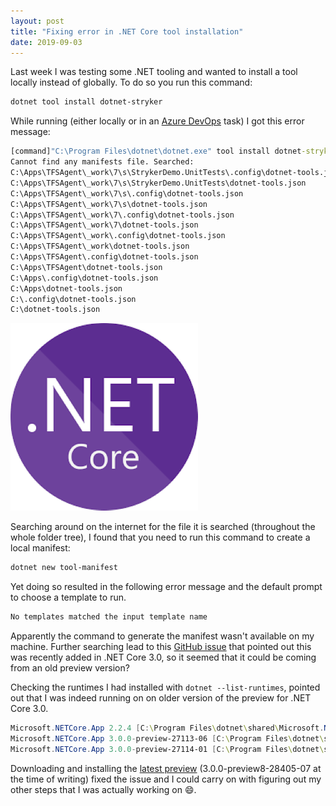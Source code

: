 ```yaml
---
layout: post
title: "Fixing error in .NET Core tool installation"
date: 2019-09-03
---
```


Last week I was testing some .NET tooling and wanted to install a tool locally instead of globally. To do so you run this command:  

```powershell
dotnet tool install dotnet-stryker
```

While running (either locally or in an [Azure DevOps](https://dev.azure.com) task) I got this error message:  

```cmd
[command]"C:\Program Files\dotnet\dotnet.exe" tool install dotnet-stryker
Cannot find any manifests file. Searched:
C:\Apps\TFSAgent\_work\7\s\StrykerDemo.UnitTests\.config\dotnet-tools.json
C:\Apps\TFSAgent\_work\7\s\StrykerDemo.UnitTests\dotnet-tools.json
C:\Apps\TFSAgent\_work\7\s\.config\dotnet-tools.json
C:\Apps\TFSAgent\_work\7\s\dotnet-tools.json
C:\Apps\TFSAgent\_work\7\.config\dotnet-tools.json
C:\Apps\TFSAgent\_work\7\dotnet-tools.json
C:\Apps\TFSAgent\_work\.config\dotnet-tools.json
C:\Apps\TFSAgent\_work\dotnet-tools.json
C:\Apps\TFSAgent\.config\dotnet-tools.json
C:\Apps\TFSAgent\dotnet-tools.json
C:\Apps\.config\dotnet-tools.json
C:\Apps\dotnet-tools.json
C:\.config\dotnet-tools.json
C:\dotnet-tools.json
```

![.NET Core logo](/images/20190903/20190903-dotnet-core-logo.png)

Searching around on the internet for the file it is searched (throughout the whole folder tree), I found that you need to run this command to create a local manifest:

``` powershell
dotnet new tool-manifest
```

Yet doing so resulted in the following error message and the default prompt to choose a template to run.  
``` powershell
No templates matched the input template name
```

Apparently the command to generate the manifest wasn't available on my machine. Further searching lead to this [GitHub issue](https://github.com/dotnet/cli/issues/10499) that pointed out this was recently added in .NET Core 3.0, so it seemed that it could be coming from an old preview version?

Checking the runtimes I had installed with `dotnet --list-runtimes`, pointed out that I was indeed running on on older version of the preview for .NET Core 3.0. 

``` powershell
Microsoft.NETCore.App 2.2.4 [C:\Program Files\dotnet\shared\Microsoft.NETCore.App]
Microsoft.NETCore.App 3.0.0-preview-27113-06 [C:\Program Files\dotnet\shared\Microsoft.NETCore.App]
Microsoft.NETCore.App 3.0.0-preview-27114-01 [C:\Program Files\dotnet\shared\Microsoft.NETCore.App]
```

Downloading and installing the [latest preview](https://dotnet.microsoft.com/download/dotnet-core/3.0) (3.0.0-preview8-28405-07 at the time of writing) fixed the issue and I could carry on with figuring out my other steps that I was actually working on 😄.